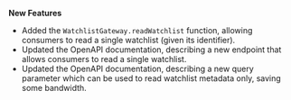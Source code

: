 **New Features**

* Added the `WatchlistGateway.readWatchlist` function, allowing consumers to read a single watchlist (given its identifier).
* Updated the OpenAPI documentation, describing a new endpoint that allows consumers to read a single watchlist.
* Updated the OpenAPI documentation, describing a new query parameter which can be used to read watchlist metadata only, saving some bandwidth.
